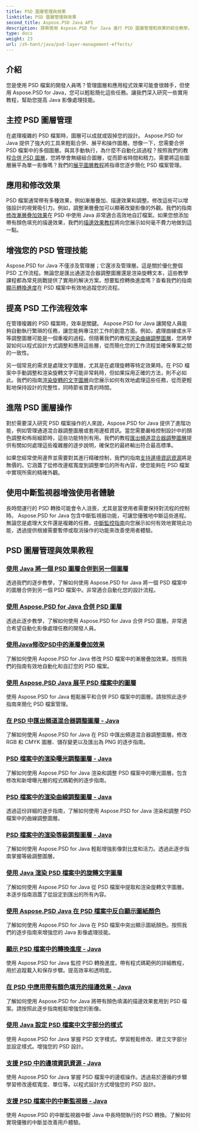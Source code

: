 ```yaml
---
title: PSD 圖層管理與效果
linktitle: PSD 圖層管理與效果
second_title: Aspose.PSD Java API
description: 探索使用 Aspose.PSD for Java 進行 PSD 圖層管理和效果的綜合教學。學習輕鬆合併、展平和自訂 PSD 圖層。
type: docs
weight: 23
url: /zh-hant/java/psd-layer-management-effects/
---
```

## 介紹

您是使用 PSD 檔案的開發人員嗎？管理圖層和應用程式效果可能會很棘手，但使用 Aspose.PSD for Java，您可以輕鬆簡化這些任務。讓我們深入研究一些實用教程，幫助您提高 Java 影像處理技能。

## 主控 PSD 圖層管理

在處理複雜的 PSD 檔案時，圖層可以成就或毀掉您的設計。 Aspose.PSD for Java 提供了強大的工具來輕鬆合併、展平和操作圖層。想像一下，您需要合併 PSD 檔案中的多個圖層。與其手動執行，為什麼不自動化該過程？按照我們的教程[合併 PSD 圖層](./merge-psd-layers/)，您將學會無縫組合圖層，從而節省時間和精力。需要將這些圖層展平為單一影像嗎？我們的[展平圖層教程](./flatten-layers-psd-files/)將指導您逐步簡化 PSD 檔案管理。

## 應用和修改效果

PSD 檔案通常帶有多種效果，例如漸層疊加、描邊效果和調整。修改這些可以增強設計的視覺吸引力。例如，調整漸層疊加可以顯著改變影像的外觀。我們的指南[修改漸層疊加效果](./modify-gradient-overlay-effect-psd/)在 PSD 中使用 Java 非常適合高效地自訂檔案。如果您想添加帶有顏色填充的描邊效果，我們的[描邊效果教程](./apply-stroke-effect-color-fill-psd/)將向您展示如何毫不費力地做到這一點。

## 增強您的 PSD 管理技能

Aspose.PSD for Java 不僅涉及管理層；它還涉及管理層。這是關於優化整個 PSD 工作流程。無論您是匯出通道混合器調整圖層還是渲染旋轉文本，這些教學課程都為常見挑戰提供了實用的解決方案。想要監控轉換進度嗎？查看我們的指南[顯示轉換進度](./show-conversion-progress-psd-files/)在 PSD 檔案中有效地追蹤您的流程。

## 提高 PSD 工作流程效率

在管理複雜的 PSD 檔案時，效率是關鍵。 Aspose.PSD for Java 讓開發人員能夠自動執行繁瑣的任務，讓您能夠專注於工作的創意方面。例如，處理曲線或水平等調整圖層可能是一個重複的過程。但隨著我們的教程[渲染曲線調整圖層](./render-curves-adjustment-layer-psd/)，您將學習如何以程式設計方式調整和應用這些層，從而簡化您的工作流程並確保專案之間的一致性。

另一個常見的需求是處理文字圖層，尤其是在處理旋轉等特定效果時。在 PSD 檔案中手動調整和渲染旋轉文字可能非常耗時，但如果採用正確的方法，則不必如此。我們的指南[渲染旋轉的文字圖層](./render-rotated-text-layer-psd/)向您展示如何有效地處理這些任務，從而更輕鬆地保持設計的完整性，同時節省寶貴的時間。

## 進階 PSD 圖層操作

對於需要深入研究 PSD 檔案操作的人來說，Aspose.PSD for Java 提供了進階功能，例如管理通道混合器調整圖層或套用邊框資訊。當您需要嚴格控制設計中的顏色調整和佈局細節時，這些功能特別有用。我們的教程[匯出頻道混合器調整圖層](./export-channel-mixer-adjustment-layer-psd/)提供有關如何處理這些複雜層的逐步說明，確保您的最終輸出符合最高標準。

如果您經常使用邊界並需要對其進行精確控制，我們的指南[支持邊境資訊資源](./support-border-information-resource-psd/)將是無價的。它涵蓋了從修改邊框寬度到調整單位的所有內容，使您能夠在 PSD 檔案中實現所需的精確外觀。

## 使用中斷監視器增強使用者體驗

長時間運行的 PSD 轉換可能會令人沮喪，尤其是當使用者需要保持對流程的控制時。 Aspose.PSD for Java 包含中斷監視器功能，可讓您優雅地中斷這些進程。無論您是處理大文件還是複雜的任務，[中斷監控指南](./support-interrupt-monitor-psd-files/)向您展示如何有效地實現此功能，透過提供根據需要暫停或取消操作的功能來改善使用者體驗。

## PSD 圖層管理與效果教程
### [使用 Java 將一個 PSD 圖層合併到另一個圖層](./merge-one-psd-layer-to-another/)
透過我們的逐步教學，了解如何使用 Aspose.PSD for Java 將一個 PSD 檔案中的圖層合併到另一個 PSD 檔案中。非常適合自動化您的設計流程。
### [使用 Aspose.PSD for Java 合併 PSD 圖層](./merge-psd-layers/)
透過此逐步教學，了解如何使用 Aspose.PSD for Java 合併 PSD 圖層。非常適合希望自動化影像處理任務的開發人員。
### [使用Java修改PSD中的漸層疊加效果](./modify-gradient-overlay-effect-psd/)
了解如何使用 Aspose.PSD for Java 修改 PSD 檔案中的漸層疊加效果。按照我們的指南有效地自動化和自訂您的 PSD 檔案。
### [使用 Aspose.PSD Java 展平 PSD 檔案中的圖層](./flatten-layers-psd-files/)
使用 Aspose.PSD for Java 輕鬆展平和合併 PSD 檔案中的圖層。請按照此逐步指南來簡化 PSD 檔案管理。
### [在 PSD 中匯出頻道混合器調整圖層 - Java](./export-channel-mixer-adjustment-layer-psd/)
了解如何使用 Aspose.PSD for Java 在 PSD 中匯出頻道混合器調整圖層。修改 RGB 和 CMYK 圖層、儲存變更以及匯出為 PNG 的逐步指南。
### [PSD 檔案中的渲染曝光調整圖層 - Java](./render-exposure-adjustment-layer-psd/)
了解如何使用 Aspose.PSD for Java 渲染和調整 PSD 檔案中的曝光圖層。包含修改和新增曝光層的程式碼範例的逐步指南。
### [PSD 檔案中的渲染曲線調整圖層 - Java](./render-curves-adjustment-layer-psd/)
透過這份詳細的逐步指南，了解如何使用 Aspose.PSD for Java 渲染和調整 PSD 檔案中的曲線調整圖層。
### [PSD 檔案中的渲染等級調整圖層 - Java](./render-level-adjustment-layer-psd/)
了解如何使用 Aspose.PSD for Java 輕鬆增強影像對比度和活力。透過此逐步指南掌握等級調整圖層。
### [使用 Java 渲染 PSD 檔案中的旋轉文字圖層](./render-rotated-text-layer-psd/)
了解如何使用 Aspose.PSD for Java 從 PSD 檔案中提取和渲染旋轉文字圖層。本逐步指南涵蓋了從設定到匯出的所有內容。
### [使用 Aspose.PSD Java 在 PSD 檔案中反白顯示圖紙顏色](./highlight-sheet-color-psd-files/)
了解如何使用 Aspose.PSD for Java 在 PSD 檔案中突出顯示圖紙顏色。按照我們的逐步指南來增強您的 Java 影像處理技能。
### [顯示 PSD 檔案中的轉換進度 - Java](./show-conversion-progress-psd-files/)
使用 Aspose.PSD for Java 監控 PSD 轉換進度。帶有程式碼範例的詳細教程，用於追蹤載入和保存步驟。提高效率和透明度。
### [在 PSD 中應用帶有顏色填充的描邊效果 - Java](./apply-stroke-effect-color-fill-psd/)
了解如何使用 Aspose.PSD for Java 將帶有顏色填滿的描邊效果套用到 PSD 檔案。請按照此逐步指南輕鬆增強您的影像。
### [使用 Java 設定 PSD 檔案中文字部分的樣式](./style-text-portions-psd-files/)
使用 Aspose.PSD for Java 掌握 PSD 文字樣式。學習輕鬆修改、建立文字部分並設定樣式。增強您的 PSD 設計。
### [支援 PSD 中的邊境資訊資源 - Java](./support-border-information-resource-psd/)
使用 Aspose.PSD for Java 掌握 PSD 檔案中的邊框操作。透過易於遵循的步驟學習修改邊框寬度、單位等。以程式設計方式增強您的 PSD 設計。
### [支援 PSD 檔案中的中斷監視器 - Java](./support-interrupt-monitor-psd-files/)
使用 Aspose.PSD 的中斷監視器中斷 Java 中長時間執行的 PSD 轉換。了解如何實現優雅的中斷並改善用戶體驗。